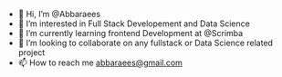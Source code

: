- 👋 Hi, I’m @Abbaraees
- 👀 I’m interested in Full Stack Developement and Data Science
- 🌱 I’m currently learning frontend Development at @Scrimba
- 💞️ I’m looking to collaborate on any fullstack or Data Science related project
- 📫 How to reach me abbaraees@gmail.com

<!---
Abbaraees/Abbaraees is a ✨ special ✨ repository because its `README.md` (this file) appears on your GitHub profile.
You can click the Preview link to take a look at your changes.
--->
